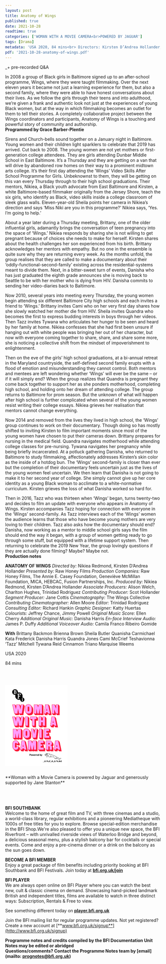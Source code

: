 ```yaml
---
layout: post
title: Anatomy of Wings
published: true
date: 2021-10-28
readtime: true
categories: ['WOMAN WITH A MOVIE CAMERA<br>POWERED BY JAGUAR']
tags: [Drama]
metadata: 'USA 2020, 84 mins<br> Directors: Kirsten D’Andrea Hollander, Nikiea Redmond'
pdf: '2021-10-28-anatomy-of-wings.pdf'
---
```


_+ pre-recorded Q&A 

In 2008 a group of Black girls in Baltimore signed up to an after-school programme, Wings, where they were taught filmmaking. Over the next eleven years it became not just a learning experience for them, but also a second family, where they were able to have honest conversations about their lives. As we follow the girls through their teens and into adulthood, we’re given a frank and authentic look not just at the experiences of young Black women, but at the way in which filmmaking becomes an outlet for them to tell their stories. A completely collaborative project between the Wings coordinators and participants, Anatomy of Wings is a touching and powerful story of community and authorship.  
**Programmed by Grace Barber-Plentie**

Sirens and Church-bells sound together on a January night in Baltimore. Young women and their children light sparklers to celebrate that 2019 has arrived. Cut back to 2008. The young women are not yet mothers or first-generation college attendees. They are girls attending Dunbar Middle School in East Baltimore. It’s a Thursday and they are getting on a van that will drive by abandoned row homes on their way to a prominent midtown arts college. It’s their first day attending the ‘Wings’ Video Skills After School Programme for Girls. Unbeknownst to them, they will be getting on this van every Thursday through to their high school graduations. Their mentors, Nikiea, a Black youth advocate from East Baltimore and Kirsten, a white Baltimore-based filmmaker originally from the Jersey Shore, teach the six girls, who identify as Black, video skills inside a college classroom of sleek glass walls. Eleven-year-old Sheila points her camera in Nikiea’s direction and says ‘Miss Niki are you in this programme?’ Nikiea says, ‘Yes. I’m going to help.’ 

About a year later during a Thursday meeting, Brittany, one of the older influential girls, adamantly brings the conversation of teen pregnancy into the space of ‘Wings.’ Nikiea responds by sharing she is not willing to get pregnant because of choices she needs to make for herself. Kirsten shares about the health challenges her son experienced from his birth. Brittany acknowledges her mentors with empathy. But no one in the ensemble is quite sure why they are returning every week. As the months unfold, the group realises that they are called to make a documentary about their ‘oddly-functional-second-family’ existing across the residential-systems meant to divide them. Next, in a bitter-sweet turn of events, Danisha who has just graduated the eighth grade announces she is moving back to Seattle to be with her mother who is dying from HIV. Danisha commits to sending her video-diaries back to Baltimore. 

Now 2010, several years into meeting every Thursday, the young women begin attending six different Baltimore City high schools and each invites a friend to ‘Wings.’ Brittany invites Cami who on her very first day shares how she slowly watched her mother die from HIV. Sheila invites Quandra who becomes the first to express budding interests in boys through her videos. Then Tazz invites Tywana who articulates her hunger to be seen and heard by her family at home. Nikiea confesses that she had first been unsure if hanging out with white people was bringing her out of her character, but now with everyone coming together to share, share, and share some more, she is noticing a collective shift from the mindset of impoverishment to enlightenment.

Then on the eve of the girls’ high school graduations, at a bi-annual retreat in the Maryland countryside, the self-defined second family erupts with a flood of emotion and misunderstanding they cannot control. Both mentors and mentees are left wondering whether ‘Wings’ will ever be the same – or if it will simply end? When the group realizes that Quandra is pregnant they come back together to support her as she ponders motherhood, completing high school, and holding onto her dream of attending college. The group returns to Baltimore for prom season. But the unknown of what will happen after high school is further complicated when several of the young women resist writing their college essays. Nikiea grieves her realisation that mentors cannot change everything. 

Now 2014 and removed from the lives they lived in high school, the ‘Wings’ group continues to work on their documentary. Though doing so has mostly shifted to inviting Kirsten to film important moments since most of the young women have chosen to put their cameras down. Brittany prepares for nursing in the medical field. Quandra navigates motherhood while attending college classes for pre-nursing. Tywana navigates her pregnancy while being briefly incarcerated. At a potluck gathering Danisha, who returned to Baltimore to study filmmaking, affectionately addresses Kirsten’s skin color as the inside of a hotdog bun. The ‘Wings’ second-family is closer than ever but the completion of their documentary feels uncertain just as the lives of the young women feel uncertain. We then learn that Danisha is not going to make it to her second year of college. She simply cannot give up her core identity as a young Black woman to acclimate to a white-normative curriculum. Kirsten grieves the loss of what Danisha worked so hard for.

Then in 2016, Tazz who was thirteen when ‘Wings’ began, turns twenty-two and decides to film an update with everyone who appears in Anatomy of Wings. Kirsten accompanies Tazz hoping for connection with everyone in the ‘Wings’ second-family. As Tazz interviews each of the ‘Wings’ women the audience learns that those who have become young mothers are very loving to their children. Tazz also asks how the documentary should end? Danisha, now working as a mentor to middle school girls says the film should end the way it began, with a group of women getting ready to go through some stuff, but equipped with a lifetime support system. Then returning to celebrate the 2019 New Year, the group lovingly questions if they are actually done filming? Maybe? Maybe not.  
**Production notes**<br>

**ANATOMY OF WINGS**
_Directed by:_ Nikiea Redmond,  Kirsten D’Andrea Hollander
_Presented by:_ Raw Honey Films
_Production Companies:_ Raw Honey Films,  The Annie E. Casey Foundation, Geneviève McMillan Foundation, MICA, HEBCAC, Fusion Partnerships, Inc.
_Produced by:_ Nikiea Redmond, Kirsten D’Andrea Hollander
_Associate Producers:_ Alison Welch, Charlton Hughes, Trinidad Rodriguez
_Contributing Producer:_ Scot Hollander
_Segment Producer:_ Jane Cottis
_Cinematography:_ The Wings Collective
_Contributing Cinematographer:_ Allen Moore
_Editor:_ Trinidad Rodriguez
_Consulting Editor:_ Richard Hankin
_Graphic Designer:_ Katty Huertas
_Colourists:_ Jeffrey Chance, Jimmy Powell
_Original Music Score:_ Ellen Cherry
_Additional Original Music:_ Danisha Harris
_En-face Interview Audio:_ James P. Duffy
_Additional Voiceover Audio:_ Camila Franco Ribeiro Gomide

**With**
Brittany Backmon
Brienna Brown
Sheila Butler
Quanisha Carmichael
Kata Frederick
Danisha Harris
Quandra Jones
Cami McCrief
Teshavionna ‘Tazz’ Mitchell
Tywana Reid
Cinnamon Triano
Marquise Weems

USA 2020

84 mins

<br><br>

<img style="float:left" src="/img/WWAMC.jpg" alt="WWAMC" title="WWAMC"  width="40%" height="40%">
<br><br><br><br><br><br><br><br><br><br><br><br><br><br><br><br><br>**Woman with a Movie Camera is powered by Jaguar and generously supported by Jane Stanton**<br><br><br><br>


**BFI SOUTHBANK**  
Welcome to the home of great film and TV, with three cinemas and a studio, a world-class library, regular exhibitions and a pioneering Mediatheque with 1000s of free titles for you to explore. Browse special-edition merchandise in the BFI Shop.We&#39;re also pleased to offer you a unique new space, the BFI Riverfront – with unrivalled riverside views of Waterloo Bridge and beyond, a delicious seasonal menu, plus a stylish balcony bar for cocktails or special events. Come and enjoy a pre-cinema dinner or a drink on the balcony as the sun goes down.  

**BECOME A BFI MEMBER**  
Enjoy a great package of film benefits including priority booking at BFI Southbank and BFI Festivals. Join today at [**bfi.org.uk/join**](http://www.bfi.org.uk/join)  

**BFI PLAYER**  
 We are always open online on BFI Player where you can watch the best new, cult &amp; classic cinema on demand. Showcasing hand-picked landmark British and independent titles, films are available to watch in three distinct ways: Subscription, Rentals &amp; Free to view.  

See something different today on [**player.bfi.org.uk**](https://player.bfi.org.uk)  

Join the BFI mailing list for regular programme updates. Not yet registered? Create a new account at [**www.bfi.org.uk/signup**](http://www.bfi.org.uk/signup)

**Programme notes and credits compiled by the BFI Documentation Unit  
Notes may be edited or abridged  
Questions/comments? Contact the Programme Notes team by [email](mailto: prognotes@bfi.org.uk)**
<!--stackedit_data:
eyJoaXN0b3J5IjpbMTAzMDgzNzFdfQ==
-->